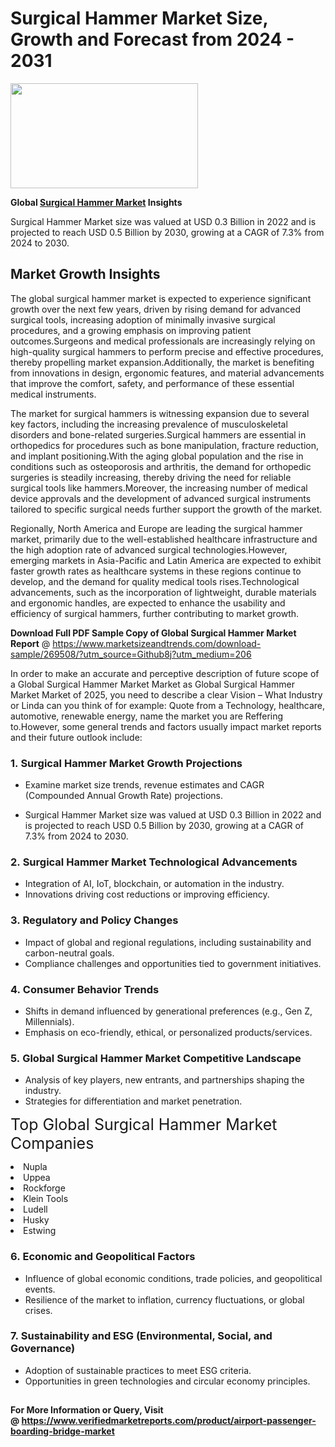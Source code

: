<H1>Surgical Hammer Market Size, Growth and Forecast from 2024 - 2031</H1><img class="aligncenter size-medium wp-image-584254" src="https://thirdeyenews.in/wp-content/uploads/2024/09/Global-Market-Research-300x168.jpeg" alt="" width="300" height="168" /><p><strong>Global&nbsp;<a href="https://www.marketsizeandtrends.com/download-sample/269508/?utm_source=Github8j?utm_medium=206">Surgical Hammer Market</a> Insights</strong></p><p>Surgical Hammer Market size was valued at USD 0.3 Billion in 2022 and is projected to reach USD 0.5 Billion by 2030, growing at a CAGR of 7.3% from 2024 to 2030.</p><p><h2>Market Growth Insights</h2> <p>The global surgical hammer market is expected to experience significant growth over the next few years, driven by rising demand for advanced surgical tools, increasing adoption of minimally invasive surgical procedures, and a growing emphasis on improving patient outcomes.Surgeons and medical professionals are increasingly relying on high-quality surgical hammers to perform precise and effective procedures, thereby propelling market expansion.Additionally, the market is benefiting from innovations in design, ergonomic features, and material advancements that improve the comfort, safety, and performance of these essential medical instruments.</p> <p>The market for surgical hammers is witnessing expansion due to several key factors, including the increasing prevalence of musculoskeletal disorders and bone-related surgeries.Surgical hammers are essential in orthopedics for procedures such as bone manipulation, fracture reduction, and implant positioning.With the aging global population and the rise in conditions such as osteoporosis and arthritis, the demand for orthopedic surgeries is steadily increasing, thereby driving the need for reliable surgical tools like hammers.Moreover, the increasing number of medical device approvals and the development of advanced surgical instruments tailored to specific surgical needs further support the growth of the market.</p> <p>Regionally, North America and Europe are leading the surgical hammer market, primarily due to the well-established healthcare infrastructure and the high adoption rate of advanced surgical technologies.However, emerging markets in Asia-Pacific and Latin America are expected to exhibit faster growth rates as healthcare systems in these regions continue to develop, and the demand for quality medical tools rises.Technological advancements, such as the incorporation of lightweight, durable materials and ergonomic handles, are expected to enhance the usability and efficiency of surgical hammers, further contributing to market growth.</p> <p><span class=""><strong>Download Full PDF Sample Copy of Global Surgical Hammer Market Report</strong> @ <a href="https://www.marketsizeandtrends.com/download-sample/269508/?utm_source=Github8j?utm_medium=206" target="_blank">https://www.marketsizeandtrends.com/download-sample/269508/?utm_source=Github8j?utm_medium=206</a></span></p><p>In order to make an accurate and perceptive description of future scope of a Global&nbsp;Surgical Hammer Market Market as Global&nbsp;Surgical Hammer Market Market of 2025, you need to describe a clear Vision &ndash; What Industry or Linda can you think of for example: Quote from a Technology, healthcare, automotive, renewable energy, name the market you are Reffering to.However, some general trends and factors usually impact market reports and their future outlook include:</p><h3>1.&nbsp;<strong>Surgical Hammer Market Growth Projections</strong></h3><ul><li>Examine market size trends, revenue estimates and CAGR (Compounded Annual Growth Rate) projections.</li><li><p>Surgical Hammer Market size was valued at USD 0.3 Billion in 2022 and is projected to reach USD 0.5 Billion by 2030, growing at a CAGR of 7.3% from 2024 to 2030.</p></li></ul><h3>2.&nbsp;<strong>Surgical Hammer Market Technological Advancements</strong></h3><ul><li>Integration of AI, IoT, blockchain, or automation in the industry.</li><li>Innovations driving cost reductions or improving efficiency.</li></ul><h3>3.&nbsp;<strong>Regulatory and Policy Changes</strong></h3><ul><li>Impact of global and regional regulations, including sustainability and carbon-neutral goals.</li><li>Compliance challenges and opportunities tied to government initiatives.</li></ul><h3>4.&nbsp;<strong>Consumer Behavior Trends</strong></h3><ul><li>Shifts in demand influenced by generational preferences (e.g., Gen Z, Millennials).</li><li>Emphasis on eco-friendly, ethical, or personalized products/services.</li></ul><h3>5.&nbsp;<strong>Global Surgical Hammer Market Competitive Landscape</strong></h3><ul><li>Analysis of key players, new entrants, and partnerships shaping the industry.</li><li>Strategies for differentiation and market penetration.</li></ul><p data-pm-slice="1 1 []"><span style="color: inherit; font-family: inherit; font-size: 25px;">Top Global Surgical Hammer Market Companies</span></p><div class="" data-test-id=""><p><li>Nupla</li><li> Uppea</li><li> Rockforge</li><li> Klein Tools</li><li> Ludell</li><li> Husky</li><li> Estwing</li></p></div><h3>6.&nbsp;<strong>Economic and Geopolitical Factors</strong></h3><ul><li>Influence of global economic conditions, trade policies, and geopolitical events.</li><li>Resilience of the market to inflation, currency fluctuations, or global crises.</li></ul><h3>7.&nbsp;<strong>Sustainability and ESG (Environmental, Social, and Governance)</strong></h3><ul><li>Adoption of sustainable practices to meet ESG criteria.</li><li>Opportunities in green technologies and circular economy principles.</li></ul><h2><strong style="font-size: 14px;">For More Information or Query, Visit @&nbsp;</strong><a style="background-color: #ffffff; font-size: 14px;" href="https://www.marketsizeandtrends.com/report/surgical-hammer-market/" target="_blank">https://www.verifiedmarketreports.com/product/airport-passenger-boarding-bridge-market</a></h2>